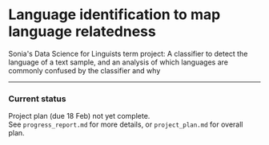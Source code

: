 # Language identification to map language relatedness
Sonia's Data Science for Linguists term project: A classifier to detect the language of a text sample, and an analysis of which languages are commonly confused by the classifier and why

---

### Current status
Project plan (due 18 Feb) not yet complete.  <br>
See `progress_report.md` for more details, or `project_plan.md` for overall plan.
